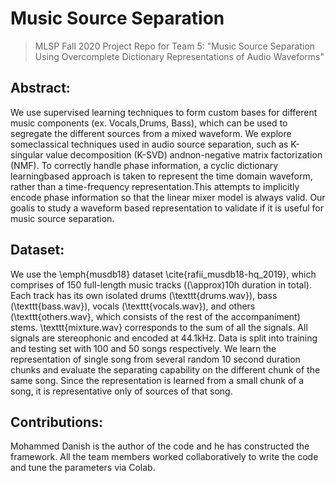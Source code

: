 # Music Source Separation
>  MLSP Fall 2020 Project Repo for Team 5: "Music Source Separation Using Overcomplete Dictionary Representations of Audio Waveforms"

## Abstract:
We use supervised learning techniques to form custom bases for different music components (ex.  Vocals,Drums, Bass), which can be used to segregate the different sources from a mixed waveform. We explore someclassical techniques used in audio source separation, such as K-singular value decomposition (K-SVD) andnon-negative matrix factorization (NMF). To correctly handle phase information, a cyclic dictionary learningbased approach is taken to represent the time domain waveform, rather than a time-frequency representation.This attempts to implicitly encode phase information so that the linear mixer model is always valid. Our goalis to study a waveform based representation to validate if it is useful for music source separation.

## Dataset:
We use the \emph{musdb18} dataset \cite{rafii_musdb18-hq_2019}, which comprises of 150 full-length music tracks (\(\approx\)10h duration in total). Each track has its own isolated drums (\texttt{drums.wav}), bass (\texttt{bass.wav}), vocals (\texttt{vocals.wav}), and others (\texttt{others.wav}, which consists of the rest of the accompaniment) stems. \texttt{mixture.wav} corresponds to the sum of all the signals. All signals are stereophonic and encoded at 44.1kHz. Data is split into training and testing set with 100 and 50 songs respectively. We learn the representation of single song from several random 10 second duration chunks and  evaluate the separating capability on the different chunk of the same song. Since the representation is learned from a small chunk of a song, it is representative only of sources of that song.

## Contributions:
Mohammed Danish is the author of the code and he has constructed the framework. All the team members worked collaboratively to write the code and tune the parameters via Colab.
